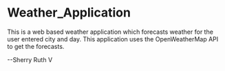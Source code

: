 # Weather_Application
This is a web based weather application which forecasts weather for the user entered city and day.
This application uses the OpenWeatherMap API to get the forecasts.

--Sherry Ruth V
